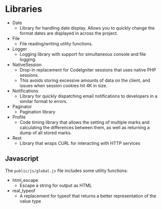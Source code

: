 Libraries
=========

* Date
    * Library for handling date display. Allows you to quickly change the format dates are displayed in across the
    project.
* File
    * File reading/writing utility functions.
* Logger
    * Logging library with support for simultaneous console and file logging.
* NativeSession
    * Drop-in replacement for CodeIgniter sessions that uses native PHP sessions.
    * This avoids storing excessive amounts of data on the client, and issues when session cookies hit 4K in size.
* Notifications
    * Library for quickly dispatching email notifications to developers in a similar format to errors.
* Paginator
    * Pagination library
* Profile
    * Code timing library that allows the setting of multiple marks and calculating the differences between them, as
    well as returning a dump of all stored marks.
* Rest
    * Library that wraps CURL for interacting with HTTP services


Javascript
----------

The `public/js/global.js` file includes some utility functions:

* html_escape
    * Escape a string for output as HTML
* real_typeof
    * A replacement for typeof that returns a better representation of the value type

